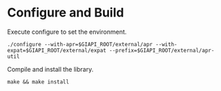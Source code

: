 # Configure and Build
Execute configure to set the environment.
```
./configure --with-apr=$GIAPI_ROOT/external/apr --with-expat=$GIAPI_ROOT/external/expat --prefix=$GIAPI_ROOT/external/apr-util
```
Compile and install the library. 

```
make && make install
```
